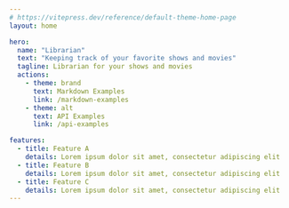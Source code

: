 ```yaml
---
# https://vitepress.dev/reference/default-theme-home-page
layout: home

hero:
  name: "Librarian"
  text: "Keeping track of your favorite shows and movies"
  tagline: Librarian for your shows and movies
  actions:
    - theme: brand
      text: Markdown Examples
      link: /markdown-examples
    - theme: alt
      text: API Examples
      link: /api-examples

features:
  - title: Feature A
    details: Lorem ipsum dolor sit amet, consectetur adipiscing elit
  - title: Feature B
    details: Lorem ipsum dolor sit amet, consectetur adipiscing elit
  - title: Feature C
    details: Lorem ipsum dolor sit amet, consectetur adipiscing elit
---
```


